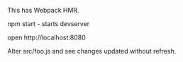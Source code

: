This has Webpack HMR.

npm start - starts devserver

open http://localhost:8080

Alter src/foo.js and see changes updated without refresh.
